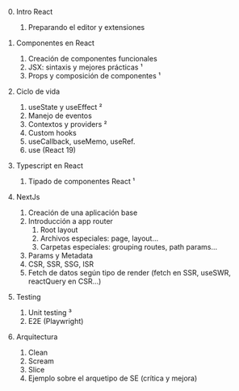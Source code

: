 0. Intro React
   1. Preparando el editor y extensiones
  
1. Componentes en React
    1. Creación de componentes funcionales
    2. JSX: sintaxis y mejores prácticas ¹
    3. Props y composición de componentes ¹

2. Ciclo de vida
    1. useState y useEffect ²
    2. Manejo de eventos
    3. Contextos y providers ²
    4. Custom hooks
    5. useCallback, useMemo, useRef.
    6. use (React 19)

3. Typescript en React
    1. Tipado de componentes React ¹

4. NextJs
    1. Creación de una aplicación base
    2. Introducción a app router
        1. Root layout
        2. Archivos especiales: page, layout…
        3. Carpetas especiales: grouping routes, path params…
    3. Params y Metadata
    4. CSR, SSR, SSG, ISR
    5. Fetch de datos según tipo de render (fetch en SSR, useSWR, reactQuery en CSR…)

5. Testing
    1. Unit testing ³
    2. E2E (Playwright)

6. Arquitectura
    1. Clean
    2. Scream
    3. Slice
    4. Ejemplo sobre el arquetipo de SE (crítica y mejora)